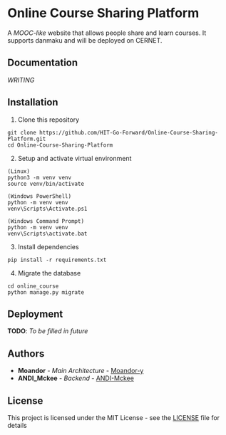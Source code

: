 # Online Course Sharing Platform

A *MOOC-like* website that allows people share and learn courses. It supports danmaku and will be deployed on CERNET.

## Documentation

*WRITING*

## Installation

1. Clone this repository
```
git clone https://github.com/HIT-Go-Forward/Online-Course-Sharing-Platform.git
cd Online-Course-Sharing-Platform
```

2. Setup and activate virtual environment
```
(Linux)
python3 -m venv venv
source venv/bin/activate

(Windows PowerShell)
python -m venv venv
venv\Scripts\Activate.ps1

(Windows Command Prompt)
python -m venv venv
venv\Scripts\activate.bat
```

3. Install dependencies
```
pip install -r requirements.txt
```

4. Migrate the database
```
cd online_course
python manage.py migrate
```

## Deployment

**TODO**: *To be filled in future*


## Authors

* **Moandor** - *Main Architecture* - [Moandor-y](https://github.com/Moandor-y)
* **ANDI_Mckee** - *Backend* - [ANDI-Mckee](https://github.com/ANDI-Mckee)


## License

This project is licensed under the MIT License - see the [LICENSE](LICENSE) file for details
